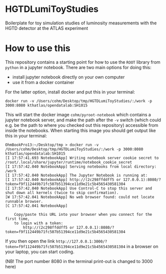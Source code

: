 # HGTDLumiToyStudies
Boilerplate for toy simulation studies of luminosity measurements with the HGTD detector at the ATLAS experiment

# How to use this
This repository contains a starting point for how to use the `ROOT` library from `python` in a jupyter notebook. There are two main options for doing this:
* install jupyter notebook directly on your own computer
* use it from a docker container

For the latter option, install docker and put this in your terminal:

```
docker run -v /Users/cohm/Desktop/tmp/HGTDLumiToyStudies/:/work -p 3000:8080 kthatlas/opendatalab:SH1015
```

This will start the docker image `cohm/pyroot-notebook` which contains a jupyter notebook server, and make the path after the `-v` switch (which could e.g. be the path to where you checked out this repository) accessible from inside the notebooks. When starting this image you should get output like this in your terminal:

```
OhmBookPro13:~/Desktop/tmp > docker run -v /Users/cohm/Desktop/tmp/HGTDLumiToyStudies/:/work -p 3000:8080 kthatlas/opendatalab:SH1015
[I 17:57:41.693 NotebookApp] Writing notebook server cookie secret to /root/.local/share/jupyter/runtime/notebook_cookie_secret
[I 17:57:42.040 NotebookApp] Serving notebooks from local directory: /work
[I 17:57:42.040 NotebookApp] The Jupyter Notebook is running at:
[I 17:57:42.040 NotebookApp] http://(2c298ffddff5 or 127.0.0.1):8080/?token=f9f112449b71fc507b51394ce11d9e21c5b4565430581304
[I 17:57:42.040 NotebookApp] Use Control-C to stop this server and shut down all kernels (twice to skip confirmation).
[W 17:57:42.041 NotebookApp] No web browser found: could not locate runnable browser.
[C 17:57:42.041 NotebookApp] 
    
    Copy/paste this URL into your browser when you connect for the first time,
    to login with a token:
        http://(2c298ffddff5 or 127.0.0.1):8080/?token=f9f112449b71fc507b51394ce11d9e21c5b4565430581304
```

If you then open the link `http://127.0.0.1:3000/?token=f9f112449b71fc507b51394ce11d9e21c5b4565430581304` in a browser on your laptop, you can start coding. 

(NB! The port number 8080 in the terminal print-out is changed to 3000 here)
